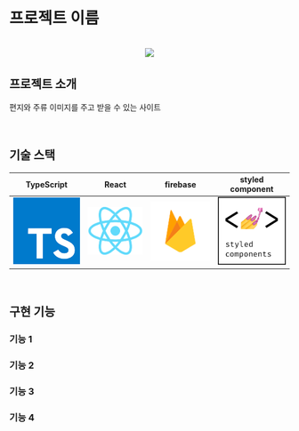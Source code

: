# 프로젝트 이름

<p align="center">
  <br>
  <img src=v"client/src/assets/stack/back.png">
  <br>
</p>



## 프로젝트 소개

<p align="justify">
편지와 주류 이미지를 주고 받을 수 있는 사이트
</p>


<br>

## 기술 스택

| TypeScript |   React   |  firebase    |  styled component  |
| :--------: | :-------: | :------:     | :----------------: |
|   ![ts]    |  ![react] | ![firebase]  |      ![styled]     | 

<br>

## 구현 기능

### 기능 1

### 기능 2

### 기능 3

### 기능 4

<br>






<!-- Stack Icon Refernces -->


[ts]: client/src/assets/stack/type.png
[react]: client/src/assets/stack/react.png
[firebase]: client/src/assets/stack/firebaes.png
[styled]: client/src/assets/stack/styled.png
